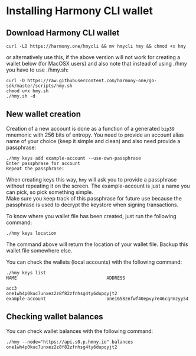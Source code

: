 # Installing Harmony CLI wallet

## Download Harmony CLI wallet

```text
curl -LO https://harmony.one/hmycli && mv hmycli hmy && chmod +x hmy
```

or alternatively use this, if the above version will not work for creating a wallet below \(for MacOSX users\) and also note that instead of using ./hmy you have to use ./hmy.sh:

```text
curl -O https://raw.githubusercontent.com/harmony-one/go-sdk/master/scripts/hmy.sh
chmod u+x hmy.sh
./hmy.sh -d
```

## New wallet creation <a id="new-local-account-creation"></a>

Creation of a new account is done as a function of a generated `bip39` mnemonic with 256 bits of entropy. You need to provide an account alias name of your choice \(keep it simple and clean\) and also need provide a passphrase:

```text
./hmy keys add example-account --use-own-passphrase
Enter passphrase for account
Repeat the passphrase:
```

When creating keys this way, `hmy` will ask you to provide a passphrase without repeating it on the screen.‌ The example-account is just a name you can pick, so pick something simple.  
Make sure you keep track of this passphrase for future use because the passphrase is used to decrypt the keystore when signing transactions.

To know where you wallet file has been created, just run the following command:

```text
./hmy keys location
```

The command above will return the location of your wallet file. Backup this wallet file somewhere else.‌‌

You can check the wallets \(local accounts\) with the following command:

```text
./hmy keys list
NAME                                  ADDRESS

acc3                                  one1wh4p0kuc7unxez2z8f82zfnhsg4ty6dupqyjt2
example-account                       one1658znfwf40epvy7e46cqrmzyy54
```

## Checking wallet balances

You can check wallet balances with the following command:

```text
./hmy --node="https://api.s0.p.hmny.io" balances one1wh4p0kuc7unxez2z8f82zfnhsg4ty6dupqyjt2
```

